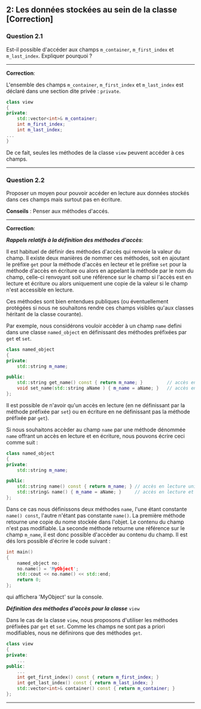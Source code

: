 ## 2: Les données stockées au sein de la classe [Correction]


### Question 2.1

Est-il possible d'accéder aux champs `m_container`, `m_first_index` et `m_last_index`. Expliquer pourquoi ?

___

**Correction**:

L'ensemble des champs `m_container`, `m_first_index` et `m_last_index` est déclaré dans une section dite privée : `private`.

```cpp
class view
{
private:
    std::vector<int>& m_container;
    int m_first_index;
    int m_last_index;
...
}
```

De ce fait, seules les méthodes de la classe `view` peuvent accéder à ces champs. 

___

### Question 2.2

Proposer un moyen pour pouvoir accéder en lecture aux données stockés dans ces champs mais surtout pas en écriture.

**Conseils** : Penser aux méthodes d'accés.

___

**Correction**:

***Rappels relatifs à la définition des méthodes d'accès***:

Il est habituel de définir des méthodes d'accès qui renvoie la valeur du champ. Il existe deux manières de nommer ces méthodes, soit en ajoutant le préfixe `get` pour la méthode d'accès en lecteur et le préfixe `set` pour la méthode d'accès en écriture ou alors en appelant la méthode par le nom du champ, celle-ci renvoyant soit une référence sur le champ si l'accès est en lecture et écriture ou alors uniquement une copie de la valeur si le champ n'est accessible en lecture.

Ces méthodes sont bien entendues publiques (ou éventuellement protégées si nous ne souhaitons rendre ces champs visibles qu'aux classes héritant de la classe courante).

Par exemple, nous considérons vouloir accèder à un champ `name` defini dans une classe `named_object` en définissant des méthodes préfixées par `get`  et `set`.

```cpp
class named_object
{
private:
    std::string m_name;

public:
    std::string get_name() const { return m_name; }         // accès en lecture.
    void set_name(std::string aName ) { m_name = aName; }   // accès en écriture.
};
```

Il est possible de n'avoir qu'un accès en lecture (en ne définissant par la méthode préfixée par `set`) ou en écriture en ne définissant pas la méthode préfixée par `get`).

Si nous souhaitons accèder au champ `name` par une méthode dénommée `name` offrant un accès en lecture et en écriture, nous pouvons écrire ceci comme suit :

```cpp
class named_object
{
private:
    std::string m_name;

public:
    std::string name() const { return m_name; } // accès en lecture uniquement.
    std::string& name() { m_name = aName; }     // accès en lecture et écriture.
};
```

Dans ce cas nous définissons deux méthodes `name`, l'une étant constante `name() const`, l'autre n'étant pas constante `name()`. La première méthode retourne une copie du nome stockée dans l'objet. Le contenu du champ n'est pas modifiable. La seconde méthode retourne une référence sur le champ `m_name`, il est donc possible d'accèder au contenu du champ. Il est dés lors possible d'écrire le code suivant :

```cpp
int main()
{
    named_object no;
    no.name() = 'MyObject';
    std::cout << no.name() << std::end;
    return 0;
};
```

qui affichera 'MyObject' sur la console.

***Définition des méthodes d'accès pour la classe***  `view`

Dans le cas de la classe `view`, nous proposons d'utiliser les méthodes préfixées par `get` et `set`. Comme les champs ne sont pas a priori modifiables, nous ne définirons que des méthodes `get`.

```cpp
class view
{
private:
    ...
public:
    ...
    int get_first_index() const { return m_first_index; }
    int get_last_index() const { return m_last_index; }
    std::vector<int>& container() const { return m_container; }
};
```

___